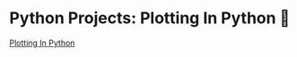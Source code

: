 # Python Projects: Plotting In Python 🐍

[Plotting In Python](https://github.com/natnew/Python-Projects-Plotting-In-Python/blob/main/Plotting_In_Python_Using_Matplotlib.ipynb)
